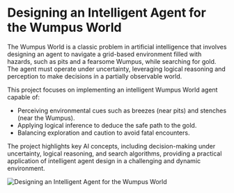 # Designing an Intelligent Agent for the Wumpus World

The Wumpus World is a classic problem in artificial intelligence that involves designing an agent to navigate a grid-based environment filled with hazards, such as pits and a fearsome Wumpus, while searching for gold. The agent must operate under uncertainty, leveraging logical reasoning and perception to make decisions in a partially observable world.

This project focuses on implementing an intelligent Wumpus World agent capable of:

- Perceiving environmental cues such as breezes (near pits) and stenches (near the Wumpus).
- Applying logical inference to deduce the safe path to the gold.
- Balancing exploration and caution to avoid fatal encounters.

The project highlights key AI concepts, including decision-making under uncertainty, logical reasoning, and search algorithms, providing a practical application of intelligent agent design in a challenging and dynamic environment.

![Designing an Intelligent Agent for the Wumpus World](https://github.com/yildiramdsa/enhancing_banks_personal_loan_approaches/blob/main/images/income_distribution_personal_loan_acceptance_vs_rejection.png)
